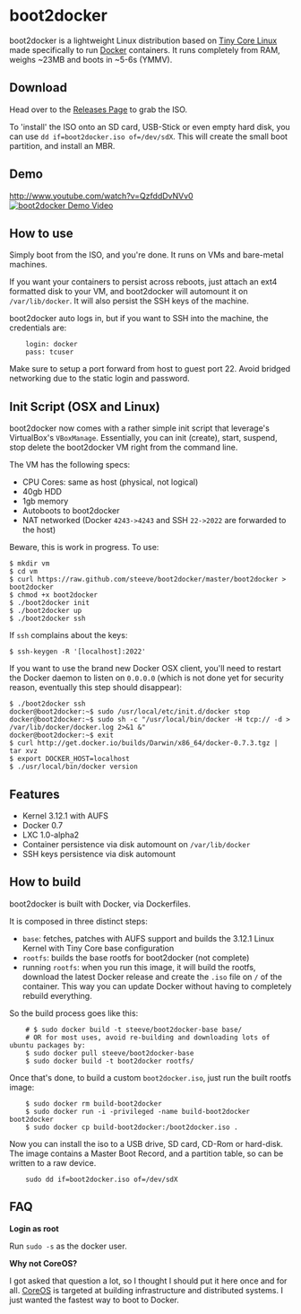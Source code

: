 boot2docker
===========

boot2docker is a lightweight Linux distribution based on [Tiny Core Linux](http://tinycorelinux.net) made specifically to run [Docker](https://www.docker.io/) containers.
It runs completely from RAM, weighs ~23MB and boots in ~5-6s (YMMV).

Download
--------
Head over to the [Releases Page](https://github.com/steeve/boot2docker/releases) to grab the ISO.

To 'install' the ISO onto an SD card, USB-Stick or even empty hard disk, you can use ``dd if=boot2docker.iso of=/dev/sdX``.
This will create the small boot partition, and install an MBR.

Demo
----
http://www.youtube.com/watch?v=QzfddDvNVv0
[![boot2docker Demo Video](http://i.imgur.com/hIwudK3.gif)](http://www.youtube.com/watch?v=QzfddDvNVv0&hd=1)

How to use
----------
Simply boot from the ISO, and you're done. It runs on VMs and bare-metal machines.

If you want your containers to persist across reboots, just attach an ext4 formatted disk to your VM, and boot2docker will automount it on `/var/lib/docker`. It will also persist the SSH keys of the machine.

boot2docker auto logs in, but if you want to SSH into the machine, the credentials are:
```
    login: docker
    pass: tcuser
```
Make sure to setup a port forward from host to guest port 22. Avoid bridged networking due to the static login and password.

Init Script (OSX and Linux)
------------------------------
boot2docker now comes with a rather simple init script that leverage's VirtualBox's `VBoxManage`. Essentially, you can init (create), start, suspend, stop delete the boot2docker VM right from the command line.

The VM has the following specs:

* CPU Cores: same as host (physical, not logical)
* 40gb HDD
* 1gb memory
* Autoboots to boot2docker
* NAT networked (Docker `4243->4243` and SSH `22->2022` are forwarded to the host)

Beware, this is work in progress. To use:

```
$ mkdir vm
$ cd vm
$ curl https://raw.github.com/steeve/boot2docker/master/boot2docker > boot2docker
$ chmod +x boot2docker
$ ./boot2docker init
$ ./boot2docker up
$ ./boot2docker ssh
```

If `ssh` complains about the keys:

```
$ ssh-keygen -R '[localhost]:2022'
```

If you want to use the brand new Docker OSX client, you'll need to restart the Docker daemon to listen on `0.0.0.0` (which is not done yet for security reason, eventually this step should disappear):

```
$ ./boot2docker ssh
docker@boot2docker:~$ sudo /usr/local/etc/init.d/docker stop
docker@boot2docker:~$ sudo sh -c "/usr/local/bin/docker -H tcp:// -d > /var/lib/docker/docker.log 2>&1 &"
docker@boot2docker:~$ exit
$ curl http://get.docker.io/builds/Darwin/x86_64/docker-0.7.3.tgz | tar xvz
$ export DOCKER_HOST=localhost
$ ./usr/local/bin/docker version
```

Features
--------
* Kernel 3.12.1 with AUFS
* Docker 0.7
* LXC 1.0-alpha2
* Container persistence via disk automount on `/var/lib/docker`
* SSH keys persistence via disk automount


How to build
------------

boot2docker is built with Docker, via Dockerfiles.

It is composed in three distinct steps:
* `base`: fetches, patches with AUFS support and builds the 3.12.1 Linux Kernel with Tiny Core base configuration
* `rootfs`: builds the base rootfs for boot2docker (not complete)
* running `rootfs`: when you run this image, it will build the rootfs, download the latest Docker release and create the `.iso` file on `/` of the container. This way you can update Docker without having to completely rebuild everything.

So the build process goes like this:
```
    # $ sudo docker build -t steeve/boot2docker-base base/
    # OR for most uses, avoid re-building and downloading lots of ubuntu packages by:
    $ sudo docker pull steeve/boot2docker-base
    $ sudo docker build -t boot2docker rootfs/
```

Once that's done, to build a custom `boot2docker.iso`, just run the built rootfs image:
```
    $ sudo docker rm build-boot2docker
    $ sudo docker run -i -privileged -name build-boot2docker boot2docker
    $ sudo docker cp build-boot2docker:/boot2docker.iso .
```

Now you can install the iso to a USB drive, SD card, CD-Rom or hard-disk. The image contains
a Master Boot Record, and a partition table, so can be written to a raw device.
```
    sudo dd if=boot2docker.iso of=/dev/sdX
```

FAQ
----

**Login as root**

Run `sudo -s` as the docker user.

**Why not CoreOS?**

I got asked that question a lot, so I thought I should put it here once and for all. [CoreOS](http://coreos.com/) is targeted at building infrastructure and distributed systems. I just wanted the fastest way to boot to Docker.
